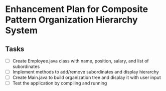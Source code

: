 # Enhancement Plan for Composite Pattern Organization Hierarchy System

## Tasks
- [ ] Create Employee.java class with name, position, salary, and list of subordinates
- [ ] Implement methods to add/remove subordinates and display hierarchy
- [ ] Create Main.java to build organization tree and display it with user input
- [ ] Test the application by compiling and running
